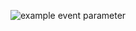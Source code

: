![example event parameter](https://github.com/SlashDimka/hexlet-my-first-workflow/blob/master/.github/workflows/hello-world.yml/badge.svg?event=push)
